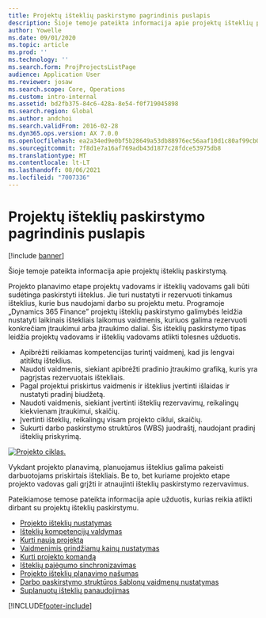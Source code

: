 ```yaml
---
title: Projektų išteklių paskirstymo pagrindinis puslapis
description: Šioje temoje pateikta informacija apie projektų išteklių paskirstymą.
author: Yowelle
ms.date: 09/01/2020
ms.topic: article
ms.prod: ''
ms.technology: ''
ms.search.form: ProjProjectsListPage
audience: Application User
ms.reviewer: josaw
ms.search.scope: Core, Operations
ms.custom: intro-internal
ms.assetid: bd2fb375-84c6-428a-8e54-f0f719045898
ms.search.region: Global
ms.author: andchoi
ms.search.validFrom: 2016-02-28
ms.dyn365.ops.version: AX 7.0.0
ms.openlocfilehash: ea2a34ed9e0bf5b28649a53db88976ec56aaf10d1c80af99cb0856250873a2ab
ms.sourcegitcommit: 7f8d1e7a16af769adb43d1877c28fdce53975db8
ms.translationtype: MT
ms.contentlocale: lt-LT
ms.lasthandoff: 08/06/2021
ms.locfileid: "7007336"
---
```

# <a name="project-resourcing-home-page"></a>Projektų išteklių paskirstymo pagrindinis puslapis

[!include [banner](../includes/banner.md)]

Šioje temoje pateikta informacija apie projektų išteklių paskirstymą.

Projekto planavimo etape projektų vadovams ir išteklių vadovams gali būti sudėtinga paskirstyti išteklus. Jie turi nustatyti ir rezervuoti tinkamus išteklius, kurie bus naudojami darbo su projektu metu. Programoje „Dynamics 365 Finance” projektų išteklių paskirstymo galimybės leidžia nustatyti laikinais ištekliais laikomus vaidmenis, kuriuos galima rezervuoti konkrečiam įtraukimui arba įtraukimo daliai. Šis išteklių paskirstymo tipas leidžia projektų vadovams ir išteklių vadovams atlikti tolesnes užduotis.

- Apibrėžti reikiamas kompetencijas turintį vaidmenį, kad jis lengvai atitiktų išteklius.
- Naudoti vaidmenis, siekiant apibrėžti pradinio įtraukimo grafiką, kuris yra pagrįstas rezervuotais ištekliais.
- Pagal projektui priskirtus vaidmenis ir išteklius įvertinti išlaidas ir nustatyti pradinį biudžetą.
- Naudoti vaidmenis, siekiant įvertinti išteklių rezervavimų, reikalingų kiekvienam įtraukimui, skaičių.
- Įvertinti išteklių, reikalingų visam projekto ciklui, skaičių.
- Sukurti darbo paskirstymo struktūros (WBS) juodraštį, naudojant pradinį išteklių priskyrimą.

[![Projekto ciklas.](./media/projectresourcing02-1024x812.jpg)](./media/projectresourcing02.jpg)

Vykdant projekto planavimą, planuojamus išteklius galima pakeisti darbuotojams priskirtais ištekliais. Be to, bet kuriame projekto etape projekto vadovas gali grįžti ir atnaujinti išteklių paskirstymo rezervavimus.

Pateikiamose temose pateikta informacija apie užduotis, kurias reikia atlikti dirbant su projektų išteklių paskirstymu.

- [Projekto išteklių nustatymas](set-up-project-resources.md)
- [Išteklių kompetencijų valdymas](manage-resource-competencies.md)
- [Kurti naują projektą](create-new-project.md)
- [Vaidmenimis grindžiamų kainų nustatymas](set-up-role-based-pricing.md)
- [Kurti projekto komandą](create-project-team.md)
- [Išteklių pajėgumo sinchronizavimas](synchronize-resource-capacity.md)
- [Projekto išteklių planavimo našumas](project-scheduling-performance.md)
- [Darbo paskirstymo struktūros šablonų vaidmenų nustatymas](set-up-roles-wbs-template.md)
- [Suplanuotų išteklių panaudojimas](resource-fulfillment-planned-resources.md)


[!INCLUDE[footer-include](../includes/footer-banner.md)]